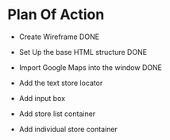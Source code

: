 # Plan Of Action

- Create Wireframe DONE

- Set Up the base HTML structure DONE

- Import Google Maps into the window DONE

- Add the text store locator

- Add input box

- Add store list container

- Add individual store container

